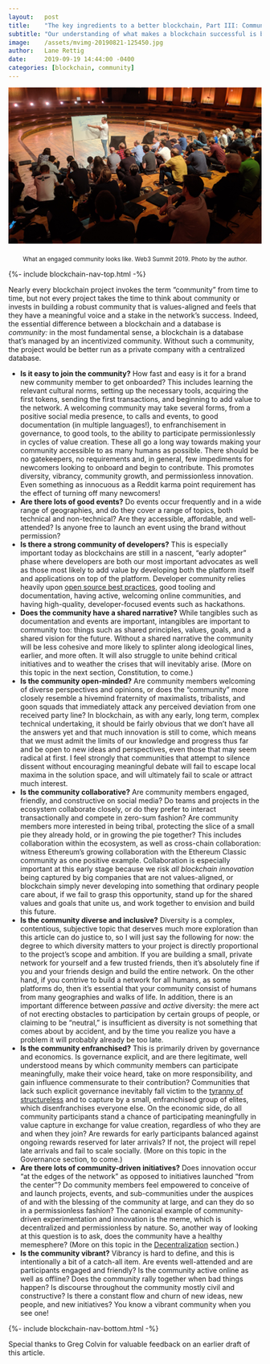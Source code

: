 ```yaml
---
layout:   post
title:    "The key ingredients to a better blockchain, Part III: Community"
subtitle: "Our understanding of what makes a blockchain successful is becoming clear. What will it take to succeed?"
image:    /assets/mvimg-20190821-125450.jpg
author:   Lane Rettig
date:     2019-09-19 14:44:00 -0400
categories: [blockchain, community]
---
```


![Whiteboarding at the Web3 Summit](/assets/mvimg-20190821-125450.jpg)

<p style="text-align: center"><sub>What an engaged community looks like. Web3 Summit 2019. Photo by the author.</sub></p>

{%- include blockchain-nav-top.html -%}

Nearly every blockchain project invokes the term “community” from time to time, but not every project takes the time to think about community or invests in building a robust community that is values-aligned and feels that they have a meaningful voice and a stake in the network’s success. Indeed, the essential difference between a blockchain and a database is _community:_ in the most fundamental sense, a blockchain is a database that’s managed by an incentivized community. Without such a community, the project would be better run as a private company with a centralized database.

*   **Is it easy to join the community?** How fast and easy is it for a brand new community member to get onboarded? This includes learning the relevant cultural norms, setting up the necessary tools, acquiring the first tokens, sending the first transactions, and beginning to add value to the network. A welcoming community may take several forms, from a positive social media presence, to calls and events, to good documentation (in multiple languages!), to enfranchisement in governance, to good tools, to the ability to participate permissionlessly in cycles of value creation. These all go a long way towards making your community accessible to as many humans as possible. There should be no gatekeepers, no requirements and, in general, few impediments for newcomers looking to onboard and begin to contribute. This promotes diversity, vibrancy, community growth, and permissionless innovation. Even something as innocuous as a Reddit karma point requirement has the effect of turning off many newcomers!
*   **Are there lots of good events?** Do events occur frequently and in a wide range of geographies, and do they cover a range of topics, both technical and non-technical? Are they accessible, affordable, and well-attended? Is anyone free to launch an event using the brand without permission?
*   **Is there a strong community of developers?** This is especially important today as blockchains are still in a nascent, “early adopter” phase where developers are both our most important advocates as well as those most likely to add value by developing both the platform itself and applications on top of the platform. Developer community relies heavily upon [open source best practices](https://opensource.guide/best-practices/), good tooling and documentation, having active, welcoming online communities, and having high-quality, developer-focused events such as hackathons.
*   **Does the community have a shared narrative?** While tangibles such as documentation and events are important, intangibles are important to community too: things such as shared principles, values, goals, and a shared vision for the future. Without a shared narrative the community will be less cohesive and more likely to splinter along ideological lines, earlier, and more often. It will also struggle to unite behind critical initiatives and to weather the crises that will inevitably arise. (More on this topic in the next section, Constitution, to come.)
*   **Is the community open-minded?** Are community members welcoming of diverse perspectives and opinions, or does the “community” more closely resemble a hivemind fraternity of maximalists, tribalists, and goon squads that immediately attack any perceived deviation from one received party line? In blockchain, as with any early, long term, complex technical undertaking, it should be fairly obvious that we don’t have all the answers yet and that much innovation is still to come, which means that we must admit the limits of our knowledge and progress thus far and be open to new ideas and perspectives, even those that may seem radical at first. I feel strongly that communities that attempt to silence dissent without encouraging meaningful debate will fail to escape local maxima in the solution space, and will ultimately fail to scale or attract much interest.
*   **Is the community collaborative?** Are community members engaged, friendly, and constructive on social media? Do teams and projects in the ecosystem collaborate closely, or do they prefer to interact transactionally and compete in zero-sum fashion? Are community members more interested in being tribal, protecting the slice of a small pie they already hold, or in growing the pie together? This includes collaboration within the ecosystem, as well as cross-chain collaboration: witness Ethereum’s growing collaboration with the Ethereum Classic community as one positive example. Collaboration is especially important at this early stage because we risk _all blockchain innovation_ being captured by big companies that are not values-aligned, or blockchain simply never developing into something that ordinary people care about, if we fail to grasp this opportunity, stand up for the shared values and goals that unite us, and work together to envision and build this future.
*   **Is the community diverse and inclusive?** Diversity is a complex, contentious, subjective topic that deserves much more exploration than this article can do justice to, so I will just say the following for now: the degree to which diversity matters to your project is directly proportional to the project’s scope and ambition. If you are building a small, private network for yourself and a few trusted friends, then it’s absolutely fine if you and your friends design and build the entire network. On the other hand, if you contrive to build a network for all humans, as some platforms do, then it’s essential that your community consist of humans from many geographies and walks of life. In addition, there is an important difference between _passive_ and _active_ diversity: the mere act of not erecting obstacles to participation by certain groups of people, or claiming to be “neutral,” is insufficient as diversity is not something that comes about by accident, and by the time you realize you have a problem it will probably already be too late.
*   **Is the community enfranchised?** This is primarily driven by governance and economics. Is governance explicit, and are there legitimate, well understood means by which community members can participate meaningfully, make their voice heard, take on more responsibility, and gain influence commensurate to their contribution? Communities that lack such explicit governance inevitably fall victim to the [tyranny of structureless](https://www.jofreeman.com/joreen/tyranny.htm) and to capture by a small, enfranchised group of elites, which disenfranchises everyone else. On the economic side, do all community participants stand a chance of participating meaningfully in value capture in exchange for value creation, regardless of who they are and when they join? Are rewards for early participants balanced against ongoing rewards reserved for later arrivals? If not, the project will repel late arrivals and fail to scale socially. (More on this topic in the Governance section, to come.)
*   **Are there lots of community-driven initiatives?** Does innovation occur “at the edges of the network” as opposed to initiatives launched “from the center”? Do community members feel empowered to conceive of and launch projects, events, and sub-communities under the auspices of and with the blessing of the community at large, and can they do so in a permissionless fashion? The canonical example of community-driven experimentation and innovation is the meme, which is decentralized and permissionless by nature. So, another way of looking at this question is to ask, does the community have a healthy memesphere? (More on this topic in the [Decentralization](/blockchain/2019/09/15/key-ingredients-better-blockchain-part-ii-decentralization.html) section.)
*   **Is the community vibrant?** Vibrancy is hard to define, and this is intentionally a bit of a catch-all item. Are events well-attended and are participants engaged and friendly? Is the community active online as well as offline? Does the community rally together when bad things happen? Is discourse throughout the community mostly civil and constructive? Is there a constant flow and churn of new ideas, new people, and new initiatives? You know a vibrant community when you see one!

{%- include blockchain-nav-bottom.html -%}

Special thanks to Greg Colvin for valuable feedback on an earlier draft of this article.
